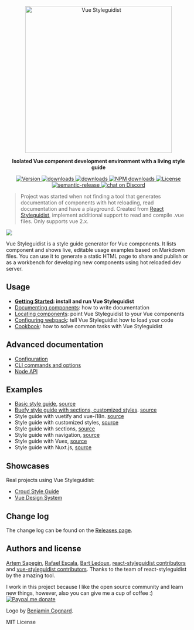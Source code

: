   <div align="center" markdown="1" style="text-align:center">
<img src="assets/logo-withtext.png" alt="Vue Styleguidist" width="400">

**Isolated Vue component development environment with a living style guide**

<div class="badge-npmdownloads">
  <a href="https://www.npmjs.com/package/vue-styleguidist">
    <img src="https://img.shields.io/npm/v/vue-styleguidist.svg" alt="Version">
  </a>
  <a href="https://www.npmjs.com/package/vue-styleguidist">
    <img src="https://img.shields.io/npm/dt/vue-styleguidist.svg" alt="downloads">
  </a>

  <a href="https://travis-ci.org/vue-styleguidist/vue-styleguidist">
    <img src="https://travis-ci.org/vue-styleguidist/vue-styleguidist.svg" alt="downloads">
  </a>
  <a href="https://npmjs.org/package/vue-styleguidist" title="View this project on NPM">
    <img src="https://img.shields.io/npm/dm/vue-styleguidist.svg" alt="NPM downloads" />
  </a>
  <a href="https://www.npmjs.com/package/vue-styleguidist">
    <img src="https://img.shields.io/npm/l/vue-styleguidist.svg" alt="License">
  </a>
  <a href="https://github.com/semantic-release/semantic-release">
    <img src="https://img.shields.io/badge/%20%20%F0%9F%93%A6%F0%9F%9A%80-semantic--release-e10079.svg" alt="semantic-release">
  </a>
  <a href="https://discordapp.com/channels/325477692906536972/538786416092512278">
    <img src="https://img.shields.io/discord/325477692906536972.svg?logo=discord"
alt="chat on Discord">
  </a>
  </div>
</div>

> Project was started when not finding a tool that generates documentation of components with hot reloading, read documentation and have a playground. Created from [React Styleguidist](https://github.com/styleguidist/react-styleguidist), implement additional support to read and compile .vue files. Only supports vue 2.x.

![](https://user-images.githubusercontent.com/10201025/48210221-e7bcee00-e344-11e8-92d7-df4d988598f7.gif)

Vue Styleguidist is a style guide generator for Vue components. It lists component and shows live, editable usage examples based on Markdown files. You can use it to generate a static HTML page to share and publish or as a workbench for developing new components using hot reloaded dev server.

## Usage

- **[Getting Started](https://github.com/vue-styleguidist/vue-styleguidist/blob/master/docs/GettingStarted.md): install and run Vue Styleguidist**
- [Documenting components](https://github.com/vue-styleguidist/vue-styleguidist/blob/master/docs/Documenting.md): how to write documentation
- [Locating components](https://github.com/vue-styleguidist/vue-styleguidist/blob/master/docs/Components.md): point Vue Styleguidist to your Vue components
- [Configuring webpack](https://github.com/vue-styleguidist/vue-styleguidist/blob/master/docs/Webpack.md): tell Vue Styleguidist how to load your code
- [Cookbook](https://github.com/vue-styleguidist/vue-styleguidist/blob/master/docs/Cookbook.md): how to solve common tasks with Vue Styleguidist

## Advanced documentation

- [Configuration](https://github.com/vue-styleguidist/vue-styleguidist/blob/master/docs/Configuration.md)
- [CLI commands and options](https://github.com/vue-styleguidist/vue-styleguidist/blob/master/docs/CLI.md)
- [Node API](https://github.com/vue-styleguidist/vue-styleguidist/blob/master/docs/API.md)

## Examples

- [Basic style guide](http://rafaelescala.com/vue-styleguide/), [source](./examples/basic)
- [Buefy style guide with sections, customized styles](http://rafaelescala.com/buefy-example/). [source](https://github.com/vue-styleguidist/buefy-styleguide-example)
- Style guide with vuetify and vue-i18n. [source](./examples/vuetify)
- Style guide with customized styles, [source](./examples/customised)
- Style guide with sections, [source](./examples/sections)
- Style guide with navigation, [source](./examples/navigation)
- Style guide with Vuex, [source](./examples/vuex)
- Style guide with Nuxt.js, [source](./examples/nuxtjs)

## Showcases

Real projects using Vue Styleguidist:

- [Croud Style Guide](https://croudtech.github.io/Croud-Style-Guide/)
- [Vue Design System](https://vueds.com/)

## Change log

The change log can be found on the [Releases page](https://github.com/vue-styleguidist/vue-styleguidist/releases).

## Authors and license

[Artem Sapegin](http://sapegin.me), [Rafael Escala](https://github.com/rafaesc), [Bart Ledoux](https://github.com/elevatebart), [react-styleguidist contributors](https://github.com/styleguidist/react-styleguidist/graphs/contributors) and [vue-styleguidist contributors](https://github.com/vue-styleguidist/vue-styleguidist/graphs/contributors). Thanks to the team of react-styleguidist by the amazing tool.

I work in this project because I like the open source community and learn new things, however, also you can give me a cup of coffee :) [![Paypal.me donate](https://img.shields.io/badge/Paypal.me-donate-yellow.svg)](https://www.paypal.me/rafaesc)

Logo by [Benjamin Cognard](https://twitter.com/benbnur).

MIT License
